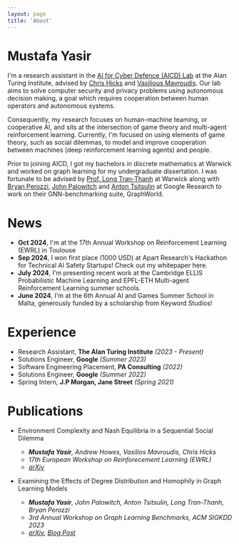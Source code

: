 ```yaml
---
layout: page
title: 'About'  
---
```


# Mustafa Yasir

I'm a research assistant in the [AI for Cyber Defence (AICD) Lab](https://www.turing.ac.uk/aicd) at the Alan Turing Institute, advised by [Chris Hicks](https://chrishicks.io/) and [Vasilious Mavroudis](https://mavroud.is/). Our lab aims to solve computer security and privacy problems using autonomous decision making, a goal which requires cooperation between human operators and autonomous systems. 

Consequently, my research focuses on human-machine teaming, or cooperative AI, and sits at the intersection of game theory and multi-agent reinforcement learning. Currently, I'm focused on using elements of game theory, such as social dilemmas, to model and improve cooperation between machines (deep reinforcement learning agents) and people. 

Prior to joining AICD, I got my bachelors in discrete mathematics at Warwick and worked on graph learning for my undergraduate dissertation. I was fortunate to be advised by [Prof. Long Tran-Thanh](https://warwick.ac.uk/fac/sci/dcs/people/long_tran-thanh/) at Warwick along with [Bryan Perozzi](https://scholar.google.de/citations?user=rZgbMs4AAAAJ&hl=en), [John Palowitch](https://scholar.google.com/citations?user=fguoChwAAAAJ&hl=en) and [Anton Tsitsulin](https://scholar.google.com/citations?user=hssTYQMAAAAJ) at Google Research to work on their GNN-benchmarking suite, GraphWorld. 

# News

- **Oct 2024**, I'm at the 17th Annual Workshop on Reinforcement Learning (EWRL) in Toulouse
- **Sep 2024**, I won first place (1000 USD) at Apart Research's Hackathon for Technical AI Safety Startups! Check out my whitepaper here.
- **July 2024**, I'm presenting recent work at the Cambridge ELLIS Probabilistic Machine Learning and EPFL-ETH Multi-agent Reinforcement Learning summer schools.
- **June 2024**, I'm at the 6th Annual AI and Games Summer School in Malta, generously funded by a scholarship from Keyword Studios!


# Experience

- Research Assistant, **The Alan Turing Institute** *(2023 - Present)*
- Solutions Engineer, **Google** *(Summer 2023)*
- Software Engineering Placement, **PA Consulting** *(2022)*
- Solutions Engineer, **Google** *(Summer 2022)*
- Spring Intern, **J.P Morgan, Jane Street** *(Spring 2021)*

# Publications

- Environment Complexity and Nash Equilibria in a Sequential Social Dilemma
    - _**Mustafa Yasir**, Andrew Howes, Vasilios Mavroudis, Chris Hicks_
    - _17th European Workshop on Reinforecement Learning (EWRL)_ 
    - _[arXiv](https://arxiv.org/pdf/2408.02148)_

- Examining the Effects of Degree Distribution and Homophily in Graph Learning Models
    - _**Mustafa Yasir**, John Palowitch, Anton Tsitsulin, Long Tran-Thanh, Bryan Perozzi_
    - _3rd Annual Workshop on Graph Learning Benchmarks, ACM SIGKDD 2023_
    - _[arXiv](https://arxiv.org/pdf/2307.08881), [Blog Post](https://warwick.ac.uk/fac/sci/dcs/news/?newsItem=8a1785d78a655cce018a6ab11fda2380)_







